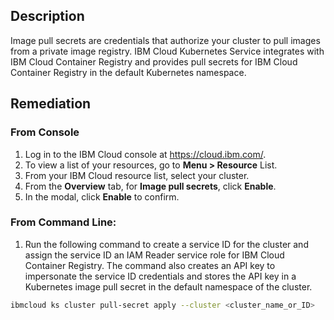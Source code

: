 ## Description

Image pull secrets are credentials that authorize your cluster to pull images from a private
image registry. IBM Cloud Kubernetes Service integrates with IBM Cloud Container
Registry and provides pull secrets for IBM Cloud Container Registry in the default
Kubernetes namespace.

## Remediation

### From Console

1. Log in to the IBM Cloud console at https://cloud.ibm.com/.
2. To view a list of your resources, go to **Menu > Resource** List.
3. From your IBM Cloud resource list, select your cluster.
4. From the **Overview** tab, for **Image pull secrets**, click **Enable**.
5. In the modal, click **Enable** to confirm.

### From Command Line:

1. Run the following command to create a service ID for the cluster and assign the
service ID an IAM Reader service role for IBM Cloud Container Registry. The
command also creates an API key to impersonate the service ID credentials and
stores the API key in a Kubernetes image pull secret in the default namespace of the
cluster.

```bash
ibmcloud ks cluster pull-secret apply --cluster <cluster_name_or_ID>
```